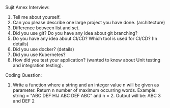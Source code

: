 Sujit Amex Interview:

1. Tell me about yourself.
2. Can you please describe one large project you have done. (architecture)
3. Difference between list and set.
4. Did you use git? Do you have any idea about git branching?
5. Do you have any idea about CI/CD? Which tool is used for CI/CD? (In details)
6. Did you use docker? (details)
7. Did you use Kubernetes?
8. How did you test your application? (wanted to know about Unit testing and integration testing).

Coding Question:
1. Write a function where a string and an integer value n will be given as parameter. Return n number of maximum occurring words. Example: string = "ABC DEF HIJ ABC DEF ABC" and n = 2. Output will be: ABC 3 and DEF 2